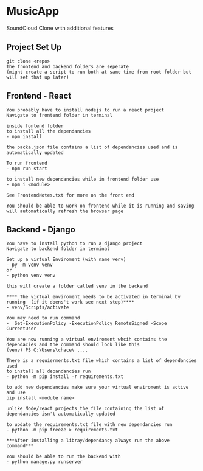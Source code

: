 # **MusicApp**
SoundCloud Clone with additional features


## **Project Set Up**
    git clone <repo>
    The frontend and backend folders are seperate
    (might create a script to run both at same time from root folder but will set that up later)


## **Frontend** - React

    You probably have to install nodejs to run a react project
    Navigate to frontend folder in terminal

    inside fontend folder 
    to install all the dependancies 
    - npm install 

    the packa.json file contains a list of dependancies used and is automatically updated

    To run frontend
    - npm run start

    to install new dependancies while in frontend folder use  
    - npm i <module> 

    See FrontendNotes.txt for more on the front end

    You should be able to work on frontend while it is running and saving will automatically refresh the browser page



## **Backend** - Django
   
    You have to install python to run a django project
    Navigate to backend folder in terminal

    Set up a virtual Enviroment (with name venv)
    - py -m venv venv
    or
    - python venv venv

    this will create a folder called venv in the backend 

    **** The virtual enviroment needs to be activated in terminal by running  (if it doens't work see next step)****
    - venv/Scripts/activate

    You may need to run command 
    -  Set-ExecutionPolicy -ExecutionPolicy RemoteSigned -Scope CurrentUser
      
    You are now running a virtual enviroment whcih contains the dependacies and the command should look like this
    (venv) PS C:\Users\chace\ ....

    There is a requierments.txt file which contains a list of dependancies used
    to install all depandancies run
    - python -m pip install -r requirements.txt

    to add new dependancies make sure your virtual enviroment is active and use
    pip install <module name>

    unlike Node/react projects the file containing the list of dependancies isn't automatically updated

    to update the requirements.txt file with new dependancies run
    - python -m pip freeze > requirements.txt

    ***After installing a libray/dependancy always run the above command***

    You should be able to run the backend with
    - python manage.py runserver